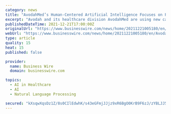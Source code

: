 ```yaml
---
category: news
title: "AvodahMed’s Human-Centered Artificial Intelligence Focuses on Primary Care in 2022"
excerpt: "Avodah and its healthcare division AvodahMed are using new capital to extend digital health services to primary care in 2022."
publishedDateTime: 2021-12-21T17:00:00Z
originalUrl: "https://www.businesswire.com/news/home/20211221005180/en/AvodahMed’s-Human-Centered-Artificial-Intelligence-Focuses-on-Primary-Care-in-2022"
webUrl: "https://www.businesswire.com/news/home/20211221005180/en/AvodahMed’s-Human-Centered-Artificial-Intelligence-Focuses-on-Primary-Care-in-2022"
type: article
quality: 15
heat: 15
published: false

provider:
  name: Business Wire
  domain: businesswire.com

topics:
  - AI in Healthcare
  - AI
  - Natural Language Processing

secured: "kXsqwXqsDz1Z/8s0CIlEdwhK/s43eGFmjJJjz9xR6BgO0KrB9F6zJ/zYBLJJ5FGHYwANsiIUDqg6YoFop1DV41DEbfrlSjbXk/AcSGSQjUWptW4sP6il2/XEgJ3g6pxgoCyHX25WJ3DBwI44OBFhBb/ZRLJ09L3GgPIfjTsk0wQ8xWIdRrmH0shsdd/Y2xrHeee/HIEZWxNEac84pN9mW64lpbeFvBZJlwNO8EgJouQ+JOjLcOu96WgdbqDnr8m6w6YoJGwe9sAGGlQt6BmvLMV7e71h+pxFeyqkHVHFrFlpgSpE+saDxBmK31Dlo+gMmF+NbhBQLlFCSDTQ5X4e5DEQM1/UZpgL13Z2JoLNLbo=;zVxmtmNKZ1FkQoStiinr2A=="
---
```


